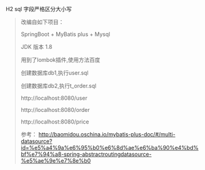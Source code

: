 H2 sql 字段严格区分大小写



> 改编自如下项目：
> 
> SpringBoot + MyBatis plus + Mysql
> 
> JDK 版本 1.8
> 
> 用到了lombok插件,使用方法百度
> 
> 创建数据库db1,执行user.sql
> 
> 创建数据库db2,执行t_order.sql
> 
> http://localhost:8080/user
> 
> http://localhost:8080/order
> 
> http://localhost:8080/price
> 
> 参考：
>     http://baomidou.oschina.io/mybatis-plus-doc/#/multi-datasource?id=%e5%a4%9a%e6%95%b0%e6%8d%ae%e6%ba%90%e4%bd%bf%e7%94%a8-spring-abstractroutingdatasource-%e5%ae%9e%e7%8e%b0